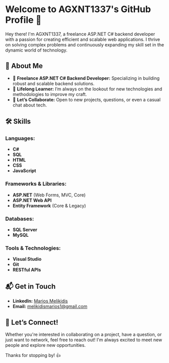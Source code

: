 # Welcome to AGXNT1337's GitHub Profile 👋

Hey there! I'm AGXNT1337, a freelance ASP.NET C# backend developer with a passion for creating efficient and scalable web applications. I thrive on solving complex problems and continuously expanding my skill set in the dynamic world of technology.

## 🚀 About Me

- 💼 **Freelance ASP.NET C# Backend Developer:** Specializing in building robust and scalable backend solutions.
- 🌱 **Lifelong Learner:** I’m always on the lookout for new technologies and methodologies to improve my craft.
- 💬 **Let’s Collaborate:** Open to new projects, questions, or even a casual chat about tech.

## 🛠️ Skills

### Languages:
- **C#**
- **SQL**
- **HTML**
- **CSS**
- **JavaScript**

### Frameworks & Libraries:
- **ASP.NET** (Web Forms, MVC, Core)
- **ASP.NET Web API**
- **Entity Framework** (Core & Legacy)

### Databases:
- **SQL Server**
- **MySQL**

### Tools & Technologies:
- **Visual Studio**
- **Git**
- **RESTful APIs**

## 📬 Get in Touch

- **LinkedIn:** [Marios Melikidis](https://www.linkedin.com/in/mariosmelikidis/)
- **Email:** [melikidismarios1@gmail.com](mailto:melikidismarios1@gmail.com)

## 🤝 Let’s Connect!

Whether you're interested in collaborating on a project, have a question, or just want to network, feel free to reach out! I'm always excited to meet new people and explore new opportunities.

Thanks for stopping by! 👍
